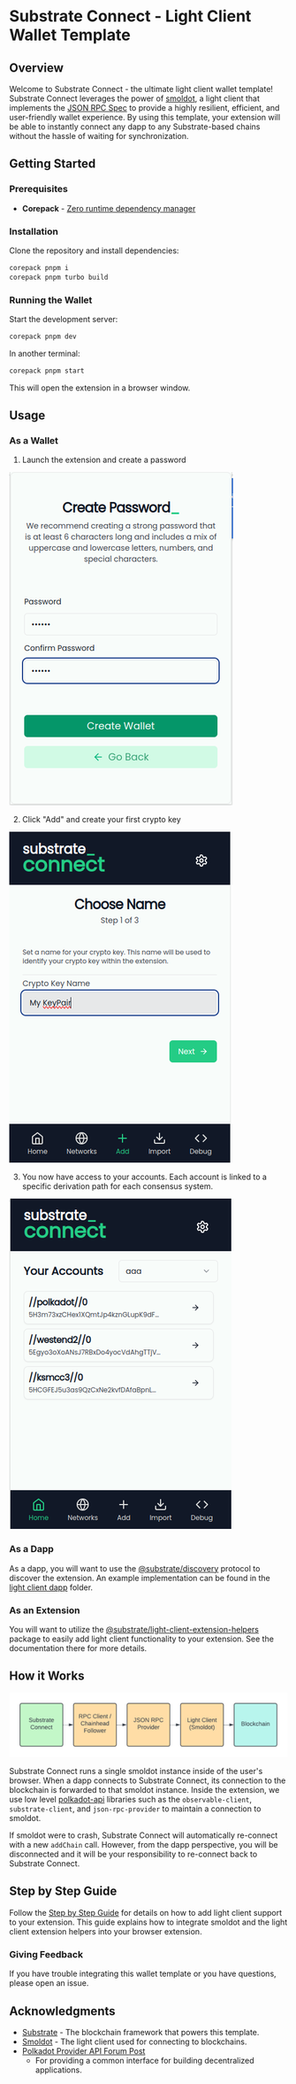 # Substrate Connect - Light Client Wallet Template

## Overview

Welcome to Substrate Connect - the ultimate light client wallet template! Substrate Connect leverages the power of [smoldot](https://github.com/smol-dot/smoldot), a light client that implements the [JSON RPC Spec](https://docs.rs/jsonrpsee/latest/jsonrpsee/) to provide a highly resilient, efficient, and user-friendly wallet experience. By using this template, your extension will be able to instantly connect any dapp to any Substrate-based chains without the hassle of waiting for synchronization.

## Getting Started

### Prerequisites

- **Corepack** - [Zero runtime dependency manager](https://github.com/nodejs/corepack)

### Installation

Clone the repository and install dependencies:

```bash
corepack pnpm i
corepack pnpm turbo build
```

### Running the Wallet

Start the development server:

```bash
corepack pnpm dev
```

In another terminal:

```bash
corepack pnpm start
```

This will open the extension in a browser window.

## Usage

### As a Wallet

1. Launch the extension and create a password

![step 1](./assets/img/step1.png)

2. Click "Add" and create your first crypto key

![step 2](./assets/img/step2.png)

3. You now have access to your accounts. Each account is linked to a specific 
   derivation path for each consensus system.

![step 3](./assets/img/step3.png)

### As a Dapp

As a dapp, you will want to use the 
[@substrate/discovery](../../packages/discovery/README.md) protocol to discover 
the extension. An example implementation can be found in the 
[light client dapp](../../examples/light-client-dapp/) folder.

### As an Extension

You will want to utilize the 
[@substrate/light-client-extension-helpers](../../packages/light-client-extension-helpers/README.md) 
package to easily add light client functionality to your extension. See 
the documentation there for more details.

## How it Works

![Substrate Connect Logo](./assets/img/how-it-works.png)

Substrate Connect runs a single smoldot instance inside of the user's browser. 
When a dapp connects to Substrate Connect, its connection to the blockchain is 
forwarded to that smoldot instance. Inside the extension, we use low level 
[polkadot-api](https://github.com/polkadot-api/polkadot-api) libraries such as 
the `observable-client`, `substrate-client`, and `json-rpc-provider` to 
maintain a connection to smoldot.

If smoldot were to crash, Substrate Connect will automatically re-connect with 
a new `addChain` call. However, from the dapp perspective, you will be 
disconnected and it will be your responsibility to re-connect back to Substrate 
Connect.

## Step by Step Guide

Follow the [Step by Step Guide](./STEP-BY-STEP-GUIDE.md) for details on how to 
add light client support to your extension. This guide explains how to 
integrate smoldot and the light client extension helpers into your browser 
extension.

### Giving Feedback

If you have trouble integrating this wallet template or you have questions, 
please open an issue.

## Acknowledgments

- [Substrate](https://docs.substrate.io/) - The blockchain framework that 
  powers this template.
- [Smoldot](https://github.com/smol-dot/smoldot) - The light client used for 
  connecting to blockchains.
- [Polkadot Provider API Forum Post](https://forum.polkadot.network/t/polkadot-provider-api-a-common-interface-for-building-decentralized-applications/4128) 
  - For providing a common interface for building decentralized applications.
